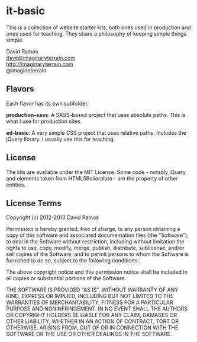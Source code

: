 # it-basic

This is a collection of website starter kits, both ones used in production and ones used for teaching. They share a philosophy of keeping simple things simple.

David Ramos  
dave@imaginaryterrain.com  
http://imaginaryterrain.com  
@imagineterrain


## Flavors

Each flavor has its own subfolder.

**production-sass**: A SASS-based project that uses absolute paths. This is what I use for production sites.

**ed-basic**: A very simple CSS project that uses relative paths. Includes the jQuery library. I usually use this for teaching.



## License

The kits are available under the MIT License. Some code - notably jQuery and elements taken from HTML5Boilerplate - are the property of other entities.


## License Terms

Copyright (c) 2012-2013 David Ramos

Permission is hereby granted, free of charge, to any person obtaining a copy
of this software and associated documentation files (the "Software"), to deal
in the Software without restriction, including without limitation the rights
to use, copy, modify, merge, publish, distribute, sublicense, and/or sell
copies of the Software, and to permit persons to whom the Software is
furnished to do so, subject to the following conditions:

The above copyright notice and this permission notice shall be included in
all copies or substantial portions of the Software.

THE SOFTWARE IS PROVIDED "AS IS", WITHOUT WARRANTY OF ANY KIND, EXPRESS OR
IMPLIED, INCLUDING BUT NOT LIMITED TO THE WARRANTIES OF MERCHANTABILITY,
FITNESS FOR A PARTICULAR PURPOSE AND NONINFRINGEMENT. IN NO EVENT SHALL THE
AUTHORS OR COPYRIGHT HOLDERS BE LIABLE FOR ANY CLAIM, DAMAGES OR OTHER
LIABILITY, WHETHER IN AN ACTION OF CONTRACT, TORT OR OTHERWISE, ARISING FROM,
OUT OF OR IN CONNECTION WITH THE SOFTWARE OR THE USE OR OTHER DEALINGS IN
THE SOFTWARE.

